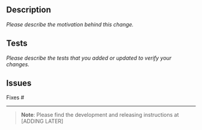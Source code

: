 ## Description

*Please describe the motivation behind this change.*

## Tests

*Please describe the tests that you added or updated to verify your changes.*

## Issues
Fixes #

---

>**Note**: Please find the development and releasing instructions at [ADDING LATER]
